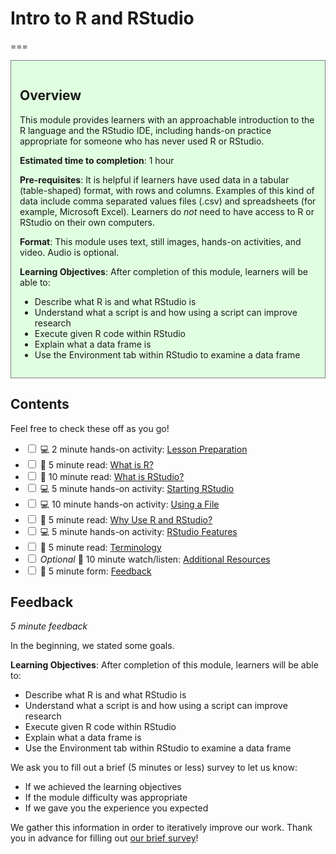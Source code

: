 # Intro to R and RStudio
===

<div style="background-color:#e0ffe0;
padding: 1em;
border: 1px solid grey;">

## Overview

This module provides learners with an approachable introduction to the R language and the RStudio IDE, including hands-on practice appropriate for someone who has never used R or RStudio.

**Estimated time to completion**: 1 hour

**Pre-requisites**: It is helpful if learners have used data in a tabular (table-shaped) format, with rows and columns.  Examples of this kind of data include comma separated values files (.csv) and spreadsheets (for example, Microsoft Excel).  Learners do *not* need to have access to R or RStudio on their own computers.  

**Format**: This module uses text, still images, hands-on activities, and video.  Audio is optional.

**Learning Objectives**:  After completion of this module, learners will be able to:

* Describe what R is and what RStudio is
* Understand what a script is and how using a script can improve research
* Execute given R code within RStudio
* Explain what a data frame is
* Use the Environment tab within RStudio to examine a data frame

</div>

## Contents

Feel free to check these off as you go!  

* <input type="checkbox"> :computer: 2 minute hands-on activity: [Lesson Preparation](lesson_preparation.md)
* <input type="checkbox"> :book: 5 minute read: [What is R?](what_is_r.md)
* <input type="checkbox"> :book: 10 minute read: [What is RStudio?](what_is_rstudio.md)
* <input type="checkbox"> :computer: 5 minute hands-on activity: [Starting RStudio](starting_rstudio.md)
* <input type="checkbox"> :computer: 10 minute hands-on activity: [Using a File](#using_r_script.md)
* <input type="checkbox"> :book: 5 minute read: [Why Use R and RStudio?](why_r.md)
* <input type="checkbox"> :computer: 5 minute hands-on activity: [RStudio Features](rstudio_features.md)
* <input type="checkbox"> :book: 5 minute read: [Terminology](terminology.md)
* <input type="checkbox"> *Optional* :open_file_folder: 10 minute watch/listen: [Additional Resources](additional_resources.md)
* <input type="checkbox"> :book: 5 minute form: [Feedback](#Feedback)

## Feedback

*5 minute feedback*

In the beginning, we stated some goals.

**Learning Objectives**:  After completion of this module, learners will be able to:

* Describe what R is and what RStudio is
* Understand what a script is and how using a script can improve research
* Execute given R code within RStudio
* Explain what a data frame is
* Use the Environment tab within RStudio to examine a data frame

We ask you to fill out a brief (5 minutes or less) survey to let us know:

* If we achieved the learning objectives
* If the module difficulty was appropriate
* If we gave you the experience you expected

We gather this information in order to iteratively improve our work.  Thank you in advance for filling out [our brief survey](https://redcap.chop.edu/surveys/?s=KHTXCXJJ93&module_name=%22Intro+to+R+and+RStudio%22)!
